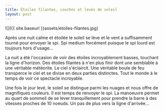 ```yaml
---
title: Étoiles filantes, couchés et levés de soleil
layout: post
---
```


![]({{ site.baseurl }}assets/etoiles-filantes.jpg)

Après une nuit calme et étoilée le soleil se lève et le vent a suffisamment tourné pour envoyer le spi. Spi medium forcément puisque le spi lourd est toujours hors d'usage...

La nuit a été l'occasion de voir des étoiles incroyablement basses, touchant la ligne d'horizon. Des étoiles filantes à n'en plus finir dont une semblable à une véritable météorite. Le ciel s'éclaircit. Une véritable boule de feu transperce le ciel et se divise en deux parties distinctes. Tout le monde à le temps de voir ce spectacle incroyable.

Une fois le jour levé, le soleil se distingue parmi les nuages et nous offre de magnifiques couleurs. Il est temps de renvoyer le spi. La manoeuvre permet au quart de sommeil de se lever tranquillement pour prendre la barre à des vitesses proches de 10 noeuds. Un pas de plus vers la ligne d'arrivée...
